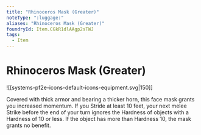```yaml
---
title: "Rhinoceros Mask (Greater)"
noteType: ":luggage:"
aliases: "Rhinoceros Mask (Greater)"
foundryId: Item.CGkR1dlAAgp2sTWJ
tags:
  - Item
---
```


# Rhinoceros Mask (Greater)
![[systems-pf2e-icons-default-icons-equipment.svg|150]]

Covered with thick armor and bearing a thicker horn, this face mask grants you increased momentum. If you Stride at least 10 feet, your next melee Strike before the end of your turn ignores the Hardness of objects with a Hardness of 10 or less. If the object has more than Hardness 10, the mask grants no benefit.

